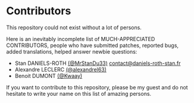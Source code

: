 # Contributors

This repository could not exist without a lot of persons.

Here is an inevitably incomplete list of MUCH-APPRECIATED CONTRIBUTORS,
people who have submitted patches, reported bugs, added translations, helped
answer newbie questions:

- Stan DANIELS-ROTH [(@MrStanDu33)](https://github.com/MrStanDu33) <contact@daniels-roth-stan.fr>
- Alexandre LECLERC [(@alexandrel63)](https://github.com/alexandrel63)
- Benoit DUMONT [(@Kwaay)](https://github.com/Kwaay)

If you want to contribute to this repository, please be my guest and do not
hesitate to write your name on this list of amazing persons.
